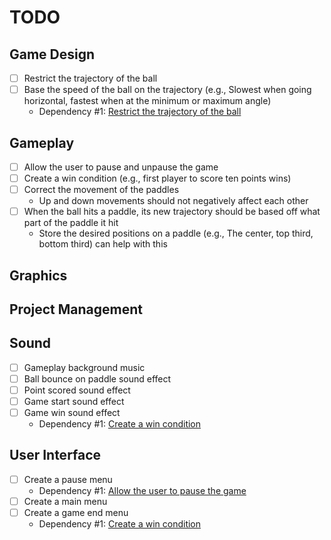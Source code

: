# TODO

## Game Design

- [ ] Restrict the trajectory of the ball
- [ ] Base the speed of the ball on the trajectory (e.g., Slowest when going
horizontal, fastest when at the minimum or maximum angle)
    - Dependency #1: [Restrict the trajectory of the ball](#game-design)

## Gameplay

- [ ] Allow the user to pause and unpause the game
- [ ] Create a win condition (e.g., first player to score ten points wins)
- [ ] Correct the movement of the paddles
  - Up and down movements should not negatively affect each other
- [ ] When the ball hits a paddle, its new trajectory should be based off what
part of the paddle it hit
    - Store the desired positions on a paddle (e.g., The center, top third,
    bottom third) can help with this

## Graphics

## Project Management

## Sound

- [ ] Gameplay background music
- [ ] Ball bounce on paddle sound effect
- [ ] Point scored sound effect
- [ ] Game start sound effect
- [ ] Game win sound effect
    - Dependency #1: [Create a win condition](#gameplay)

## User Interface

- [ ] Create a pause menu
    - Dependency #1: [Allow the user to pause the game](#gameplay)
- [ ] Create a main menu
- [ ] Create a game end menu
    - Dependency #1: [Create a win condition](#gameplay)